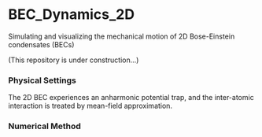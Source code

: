 # BEC_Dynamics_2D
Simulating and visualizing the mechanical motion of 2D Bose-Einstein condensates (BECs)

(This repository is under construction...)
### Physical Settings
The 2D BEC experiences an anharmonic potential trap, and the inter-atomic interaction is treated by mean-field approximation.

### Numerical Method
